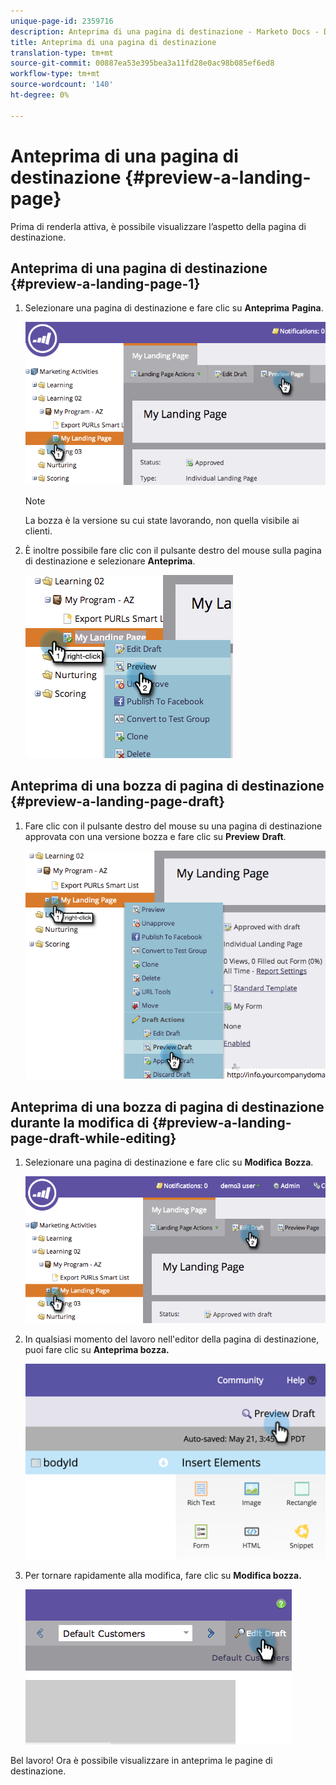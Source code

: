 ```yaml
---
unique-page-id: 2359716
description: Anteprima di una pagina di destinazione - Marketo Docs - Documentazione del prodotto
title: Anteprima di una pagina di destinazione
translation-type: tm+mt
source-git-commit: 00887ea53e395bea3a11fd28e0ac98b085ef6ed8
workflow-type: tm+mt
source-wordcount: '140'
ht-degree: 0%

---
```



# Anteprima di una pagina di destinazione {#preview-a-landing-page}

Prima di renderla attiva, è possibile visualizzare l’aspetto della pagina di destinazione.

## Anteprima di una pagina di destinazione {#preview-a-landing-page-1}

1. Selezionare una pagina di destinazione e fare clic su **Anteprima** **Pagina**.

   ![](assets/image2014-9-16-16-3a21-3a10.png)

   >[!NOTE]
   >
   >La bozza è la versione su cui state lavorando, non quella visibile ai clienti.

1. È inoltre possibile fare clic con il pulsante destro del mouse sulla pagina di destinazione e selezionare **Anteprima**.

   ![](assets/image2014-9-17-10-3a9-3a49.png)

## Anteprima di una bozza di pagina di destinazione {#preview-a-landing-page-draft}

1. Fare clic con il pulsante destro del mouse su una pagina di destinazione approvata con una versione bozza e fare clic su **Preview** **Draft**.

   ![](assets/image2014-9-17-10-3a9-3a56.png)

## Anteprima di una bozza di pagina di destinazione durante la modifica di {#preview-a-landing-page-draft-while-editing}

1. Selezionare una pagina di destinazione e fare clic su **Modifica** **Bozza**.

   ![](assets/image2014-9-17-10-3a10-3a4.png)

1. In qualsiasi momento del lavoro nell&#39;editor della pagina di destinazione, puoi fare clic su **Anteprima bozza.**

   ![](assets/image2015-5-21-15-3a48-3a59.png)

1. Per tornare rapidamente alla modifica, fare clic su **Modifica bozza.**

   ![](assets/image2014-9-17-10-3a10-3a20.png)

Bel lavoro! Ora è possibile visualizzare in anteprima le pagine di destinazione.
